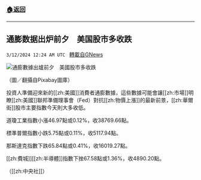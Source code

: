 ###  [:house:返回](README.md)
---


## 通膨数据出炉前夕　美国股市多收跌
`3/12/2024 12:24 AM UTC ` [轉載自GNews](https://gnews.org/articles/2385744)

![通膨數據出爐前夕　美國股市多收跌](https://cdn.ftvnews.com.tw/manasystem/FileData/News/32560d97-ee07-4b88-bc7d-b97b6e4273f7.jpg "通膨數據出爐前夕　美國股市多收跌")

（圖／翻攝自Pixabay圖庫）

投資人準備迎來新的[[zh:美國]]消費者通膨數據，這些數據可能會讓[[zh:市場]]明瞭[[zh:美國]]聯邦準備理事會（Fed）對抗[[zh:物價上漲]]的最新前景，[[zh:華爾街]]股市主要指數今天則大多收低。

道瓊工業指數小漲46.97點或0.12%，收38769.66點。

標準普爾指數小跌5.75點或0.11%，收5117.94點。

那斯達克指數下跌65.84點或0.41%，收16019.27點。

[[zh:費城]][[zh:半導體]]指數下挫67.58點或1.36%，收4890.20點。

（[[zh:中央社]]）
